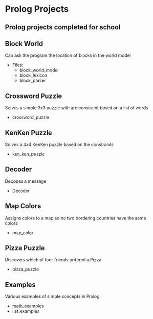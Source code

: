 # Prolog Projects
## Prolog projects completed for school

## Block World
Can ask the program the location of blocks in the world model
- Files:
  - block_world_model
  - block_lexicon
  - block_parser

## Crossword Puzzle
Solves a simple 3x3 puzzle with arc constraint based on a list of words
- crossword_puzzle

## KenKen Puzzle
Solves a 4x4 KenKen puzzle based on the constraints
- ken_ken_puzzle

## Decoder
Decodes a message
- Decoder

## Map Colors
Assigns colors to a map so no two bordering countries have the same colors
- map_color

## Pizza Puzzle
Discovers which of four friends ordered a Pizza
- pizza_puzzle

## Examples
Various examples of simple concepts in Prolog
- math_examples
- list_examples
